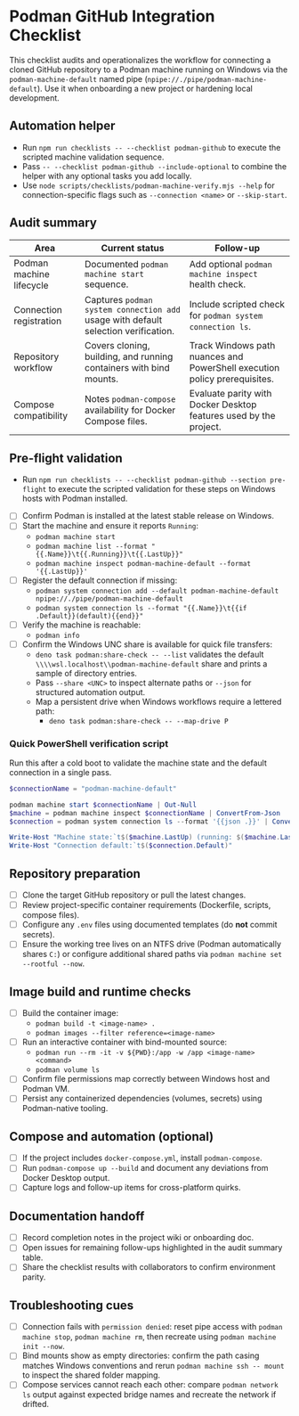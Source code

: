 # Podman GitHub Integration Checklist

This checklist audits and operationalizes the workflow for connecting a cloned
GitHub repository to a Podman machine running on Windows via the
`podman-machine-default` named pipe (`npipe://./pipe/podman-machine-default`).
Use it when onboarding a new project or hardening local development.

## Automation helper

- Run `npm run checklists -- --checklist podman-github` to execute the scripted
  machine validation sequence.
- Pass `-- --checklist podman-github --include-optional` to combine the helper
  with any optional tasks you add locally.
- Use `node scripts/checklists/podman-machine-verify.mjs --help` for
  connection-specific flags such as `--connection <name>` or `--skip-start`.

## Audit summary

| Area                     | Current status                                                                     | Follow-up                                                                 |
| ------------------------ | ---------------------------------------------------------------------------------- | ------------------------------------------------------------------------- |
| Podman machine lifecycle | Documented `podman machine start` sequence.                                        | Add optional `podman machine inspect` health check.                       |
| Connection registration  | Captures `podman system connection add` usage with default selection verification. | Include scripted check for `podman system connection ls`.                 |
| Repository workflow      | Covers cloning, building, and running containers with bind mounts.                 | Track Windows path nuances and PowerShell execution policy prerequisites. |
| Compose compatibility    | Notes `podman-compose` availability for Docker Compose files.                      | Evaluate parity with Docker Desktop features used by the project.         |

## Pre-flight validation

- Run `npm run checklists -- --checklist podman-github --section pre-flight` to
  execute the scripted validation for these steps on Windows hosts with Podman
  installed.
- [ ] Confirm Podman is installed at the latest stable release on Windows.
- [ ] Start the machine and ensure it reports `Running`:
  - `podman machine start`
  - `podman machine list --format "{{.Name}}\t{{.Running}}\t{{.LastUp}}"`
  - `podman machine inspect podman-machine-default --format '{{.LastUp}}'`
- [ ] Register the default connection if missing:
  - `podman system connection add --default podman-machine-default npipe://./pipe/podman-machine-default`
  - `podman system connection ls --format "{{.Name}}\t{{if .Default}}(default){{end}}"`
- [ ] Verify the machine is reachable:
  - `podman info`
- [ ] Confirm the Windows UNC share is available for quick file transfers:
  - `deno task podman:share-check -- --list` validates the default
    `\\\\wsl.localhost\\podman-machine-default` share and prints a sample of
    directory entries.
  - Pass `--share <UNC>` to inspect alternate paths or `--json` for structured
    automation output.
  - Map a persistent drive when Windows workflows require a lettered path:
    - `deno task podman:share-check -- --map-drive P`

### Quick PowerShell verification script

Run this after a cold boot to validate the machine state and the default
connection in a single pass.

```powershell
$connectionName = "podman-machine-default"

podman machine start $connectionName | Out-Null
$machine = podman machine inspect $connectionName | ConvertFrom-Json
$connection = podman system connection ls --format '{{json .}}' | ConvertFrom-Json | Where-Object { $_.Name -eq $connectionName }

Write-Host "Machine state:`t$($machine.LastUp) (running: $($machine.LastUp -ne $null))"
Write-Host "Connection default:`t$($connection.Default)"
```

## Repository preparation

- [ ] Clone the target GitHub repository or pull the latest changes.
- [ ] Review project-specific container requirements (Dockerfile, scripts,
      compose files).
- [ ] Configure any `.env` files using documented templates (do **not** commit
      secrets).
- [ ] Ensure the working tree lives on an NTFS drive (Podman automatically
      shares `C:`) or configure additional shared paths via
      `podman machine set --rootful --now`.

## Image build and runtime checks

- [ ] Build the container image:
  - `podman build -t <image-name> .`
  - `podman images --filter reference=<image-name>`
- [ ] Run an interactive container with bind-mounted source:
  - `podman run --rm -it -v ${PWD}:/app -w /app <image-name> <command>`
  - `podman volume ls`
- [ ] Confirm file permissions map correctly between Windows host and Podman VM.
- [ ] Persist any containerized dependencies (volumes, secrets) using
      Podman-native tooling.

## Compose and automation (optional)

- [ ] If the project includes `docker-compose.yml`, install `podman-compose`.
- [ ] Run `podman-compose up --build` and document any deviations from Docker
      Desktop output.
- [ ] Capture logs and follow-up items for cross-platform quirks.

## Documentation handoff

- [ ] Record completion notes in the project wiki or onboarding doc.
- [ ] Open issues for remaining follow-ups highlighted in the audit summary
      table.
- [ ] Share the checklist results with collaborators to confirm environment
      parity.

## Troubleshooting cues

- [ ] Connection fails with `permission denied`: reset pipe access with
      `podman machine stop`, `podman machine rm`, then recreate using
      `podman machine init --now`.
- [ ] Bind mounts show as empty directories: confirm the path casing matches
      Windows conventions and rerun `podman machine ssh -- mount` to inspect the
      shared folder mapping.
- [ ] Compose services cannot reach each other: compare `podman network ls`
      output against expected bridge names and recreate the network if drifted.
